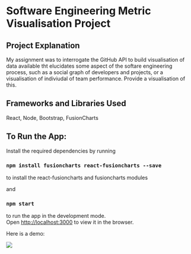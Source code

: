 # Software Engineering Metric Visualisation Project

## Project Explanation 

My assignment was to interrogate the GitHub API to build visualisation of data available tht elucidates some aspect of the softare engineering process, such as a social graph of developers and projects, or a visualisation of indiviudal of team performance. Provide a visualisation of this.

## Frameworks and Libraries Used

React, Node, Bootstrap, FusionCharts

## To Run the App:

Install the required dependencies by running
### `npm install fusioncharts react-fusioncharts --save`
to install the react-fusioncharts and fusioncharts modules 

and
### `npm start`
to run the app in the development mode.\
Open [http://localhost:3000](http://localhost:3000) to view it in the browser.

Here is a demo:

![](name-of-giphy.gif)





